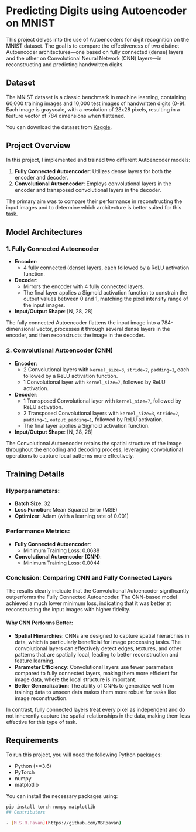 # Predicting Digits using Autoencoder on MNIST

This project delves into the use of Autoencoders for digit recognition on the MNIST dataset. The goal is to compare the effectiveness of two distinct Autoencoder architectures—one based on fully connected (dense) layers and the other on Convolutional Neural Network (CNN) layers—in reconstructing and predicting handwritten digits.

## Dataset

The MNIST dataset is a classic benchmark in machine learning, containing 60,000 training images and 10,000 test images of handwritten digits (0-9). Each image is grayscale, with a resolution of 28x28 pixels, resulting in a feature vector of 784 dimensions when flattened.

You can download the dataset from [Kaggle](https://www.kaggle.com/datasets/hojjatk/mnist-dataset).

## Project Overview

In this project, I implemented and trained two different Autoencoder models:

1. **Fully Connected Autoencoder**: Utilizes dense layers for both the encoder and decoder.
2. **Convolutional Autoencoder**: Employs convolutional layers in the encoder and transposed convolutional layers in the decoder.

The primary aim was to compare their performance in reconstructing the input images and to determine which architecture is better suited for this task.

## Model Architectures

### 1. Fully Connected Autoencoder

- **Encoder**:
  - 4 fully connected (dense) layers, each followed by a ReLU activation function.
- **Decoder**:
  - Mirrors the encoder with 4 fully connected layers.
  - The final layer applies a Sigmoid activation function to constrain the output values between 0 and 1, matching the pixel intensity range of the input images.
- **Input/Output Shape**: [N, 28, 28]

The fully connected Autoencoder flattens the input image into a 784-dimensional vector, processes it through several dense layers in the encoder, and then reconstructs the image in the decoder.

### 2. Convolutional Autoencoder (CNN)

- **Encoder**:
  - 2 Convolutional layers with `kernel_size=3`, `stride=2`, `padding=1`, each followed by a ReLU activation function.
  - 1 Convolutional layer with `kernel_size=7`, followed by ReLU activation.
- **Decoder**:
  - 1 Transposed Convolutional layer with `kernel_size=7`, followed by ReLU activation.
  - 2 Transposed Convolutional layers with `kernel_size=3`, `stride=2`, `padding=1`, `output_padding=1`, followed by ReLU activation.
  - The final layer applies a Sigmoid activation function.
- **Input/Output Shape**: [N, 28, 28]

The Convolutional Autoencoder retains the spatial structure of the image throughout the encoding and decoding process, leveraging convolutional operations to capture local patterns more effectively.

## Training Details

### Hyperparameters:

- **Batch Size**: 32
- **Loss Function**: Mean Squared Error (MSE)
- **Optimizer**: Adam (with a learning rate of 0.001)

### Performance Metrics:

- **Fully Connected Autoencoder**:
  - Minimum Training Loss: 0.0688
- **Convolutional Autoencoder (CNN)**:
  - Minimum Training Loss: 0.0044

### Conclusion: Comparing CNN and Fully Connected Layers

The results clearly indicate that the Convolutional Autoencoder significantly outperforms the Fully Connected Autoencoder. The CNN-based model achieved a much lower minimum loss, indicating that it was better at reconstructing the input images with higher fidelity.

#### Why CNN Performs Better:

- **Spatial Hierarchies**: CNNs are designed to capture spatial hierarchies in data, which is particularly beneficial for image processing tasks. The convolutional layers can effectively detect edges, textures, and other patterns that are spatially local, leading to better reconstruction and feature learning.
- **Parameter Efficiency**: Convolutional layers use fewer parameters compared to fully connected layers, making them more efficient for image data, where the local structure is important.
- **Better Generalization**: The ability of CNNs to generalize well from training data to unseen data makes them more robust for tasks like image reconstruction.

In contrast, fully connected layers treat every pixel as independent and do not inherently capture the spatial relationships in the data, making them less effective for this type of task.

## Requirements

To run this project, you will need the following Python packages:

- Python (>=3.6)
- PyTorch
- numpy
- matplotlib

You can install the necessary packages using:

```bash
pip install torch numpy matplotlib
## Contributors

- [M.S.R.Pavan](https://github.com/MSRpavan)
